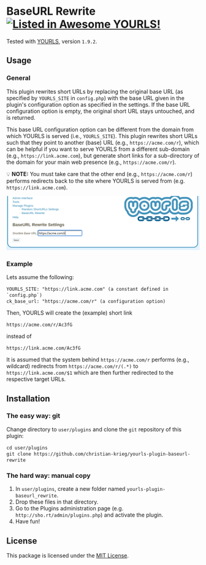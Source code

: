 # BaseURL Rewrite [![Listed in Awesome YOURLS!](https://img.shields.io/badge/Awesome-YOURLS-C5A3BE)](https://github.com/YOURLS/awesome-yourls/)

<!-- Once you have committed code, get your plugin listed in Awesome YOURLS ! See https://github.com/YOURLS/awesome-yourls -->

Tested with [YOURLS](https://yourls.org), version `1.9.2`.

## Usage

### General

This plugin rewrites short URLs by replacing the original base URL (as specified
by ``YOURLS_SITE`` in `config.php`) with the base URL given in the plugin's
configuration option as specified in the settings. If the base URL configuration
option is empty, the original short URL stays untouched, and is returned.

This base URL configuration option can be different from the domain from which
YOURLS is served (i.e., ``YOURLS_SITE``).  This plugin rewrites short URLs such
that they point to another (base) URL (e.g., ``https://acme.com/r``), which
can be helpful if you want to serve YOURLS from a different sub-domain (e.g.,
``https://link.acme.com``), but generate short links for a sub-directory of the
domain for your main web presence (e.g., ``https://acme.com/r``).

:bulb: **NOTE:** You must take care that the other end (e.g.,
``https://acme.com/r``) performs redirects back to the site where YOURLS is
served from (e.g. ``https://link.acme.com``).

![The admin interface of the plugin](config.png)

### Example

Lets assume the following:

    YOURLS_SITE: "https://link.acme.com" (a constant defined in `config.php`)
    ck_base_url: "https://acme.com/r" (a configuration option)

Then, YOURLS will create the (example) short link

    https://acme.com/r/Ac3fG

instead of

    https://link.acme.com/Ac3fG

It is assumed that the system behind ``https://acme.com/r`` performs (e.g.,
wildcard) redirects from ``https://acme.com/r/(.*)`` to
``https://link.acme.com/$1`` which are then further redirected to the respective
target URLs.


## Installation

### The easy way: git

Change directory to `user/plugins` and clone the `git` repository of this plugin:

    cd user/plugins
    git clone https://github.com/christian-krieg/yourls-plugin-baseurl-rewrite

### The hard way: manual copy

1. In `user/plugins`, create a new folder named `yourls-plugin-baseurl_rewrite`.
2. Drop these files in that directory.
3. Go to the Plugins administration page (e.g. `http://sho.rt/admin/plugins.php`) and activate the plugin.
4. Have fun!

## License

This package is licensed under the [MIT License](LICENSE).

